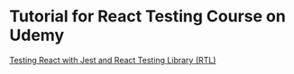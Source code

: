 # Tutorial for React Testing Course on Udemy

[Testing React with Jest and React Testing Library (RTL)](https://www.udemy.com/course/react-testing-library/)